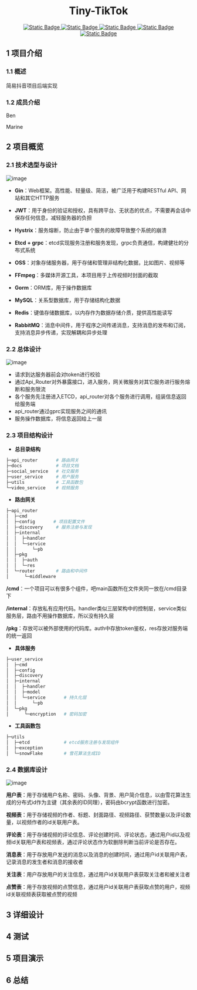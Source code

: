 <h1 align = "center">Tiny-TikTok</h1>

<p align="center">
    <a href="https://img.shields.io/badge/lan-go-green">
        <img alt="Static Badge" src="https://img.shields.io/badge/lan-go-green">
    </a>
    <a href="https://img.shields.io/badge/web-gin-blue">
       <img alt="Static Badge" src="https://img.shields.io/badge/web-gin-blue">
    </a>
	<a href="https://img.shields.io/badge/orm-gorm-yellow">
       <img alt="Static Badge" src="https://img.shields.io/badge/orm-gorm-yellow">
    </a>
	<a href="https://img.shields.io/badge/database-MySQL-red">
       <img alt="Static Badge" src="https://img.shields.io/badge/database-MySQL-red">
    </a>
	<a href="https://img.shields.io/badge/cache-Redis-pink">
       <img alt="Static Badge" src="https://img.shields.io/badge/cache-Redis-pink">
    </a>
</p>

## 1 项目介绍

### 1.1 概述

简易抖音项目后端实现

### 1.2 成员介绍

Ben

Marine

## 2 项目概览

### 2.1 技术选型与设计

![image](https://github.com/marinezz/Tiny-TikTok/blob/main/docs/image/技术架构图.png)

* **Gin**：Web框架。高性能、轻量级、简洁，被广泛用于构建RESTful API、网站和其它HTTP服务

* **JWT**：用于身份的验证和授权，具有跨平台、无状态的优点，不需要再会话中保存任何信息，减轻服务器的负担

* **Hystrix**：服务熔断，防止由于单个服务的故障导致整个系统的崩溃

* **Etcd + grpc**：etcd实现服务注册和服务发现，grpc负责通信，构建健壮的分布式系统

* **OSS**：对象存储服务器，用于存储和管理非结构化数据，比如图片、视频等

* **FFmpeg**：多媒体开源工具，本项目用于上传视频时封面的截取

* **Gorm**：ORM库，用于操作数据库

* **MySQL**：关系型数据库，用于存储结构化数据

* **Redis**：键值存储数据库，以内存作为数据存储介质，提供高性能读写

* **RabbitMQ**：消息中间件，用于程序之间传递消息，支持消息的发布和订阅，支持消息异步传递，实现解耦和异步处理

  

### 2.2 总体设计

![image](https://github.com/marinezz/Tiny-TikTok/blob/main/docs/image/%E6%80%BB%E4%BD%93%E8%AE%BE%E8%AE%A1%E5%9B%BE.png)

* 请求到达服务器前会对token进行校验
* 通过Api_Router对外暴露接口，进入服务，网关微服务对其它服务进行服务熔断和服务限流
* 各个服务先注册进入ETCD，api_router对各个服务进行调用，组装信息返回给服务端
* api_router通过gprc实现服务之间的通讯
* 服务操作数据库，将信息返回给上一层



### 2.3 项目结构设计

* **总目录结构**

```bash
├─api_router       # 路由网关
├─docs             # 项目文档
├─social_service   # 社交服务
├─user_service     # 用户服务
├─utils            # 工具函数包
└─video_service    # 视频服务
```



* **路由网关**

```bash
├─api_router   
│  ├─cmd  
│  ├─config       # 项目配置文件
│  ├─discovery     # 服务注册与发现
│  ├─internal
│  │  ├─handler
│  │  └─service
│  │      └─pb   
│  ├─pkg  
│  │  ├─auth
│  │  └─res
│  └─router        # 路由和中间件  
│      └─middleware
```

​		**/cmd**：一个项目可以有很多个组件，吧main函数所在文件夹同一放在/cmd目录下

​		**/internal**：存放私有应用代码。handler类似三层架构中的控制层，service类似服务层，路由不用操作数据库，所以没有持久层

​		**/pkg**：存放可以被外部使用的代码库。auth中存放token鉴权，res存放对服务端的统一返回



* **具体服务**

```bash
├─user_service
│  ├─cmd
│  ├─config
│  ├─discovery
│  ├─internal
│  │  ├─handler
│  │  ├─model
│  │  └─service       # 持久化层  
│  │      └─pb
│  └─pkg
│      └─encryption   # 密码加密
```



* **工具函数包**

```bash
├─utils  
│  ├─etcd             # etcd服务注册与发现组件
│  ├─exception		 
│  └─snowFlake        # 雪花算法生成ID
```



### 2.4 数据库设计

![image](https://github.com/marinezz/Tiny-TikTok/blob/main/docs/image/数据库设计图.png)

**用户表**：用于存储用户名称、密码、头像、背景、用户简介信息，以由雪花算法生成的分布式id作为主键（其余表的ID同理），密码由bcrypt函数进行加密。

**视频表**：用于存储视频的作者、标题、封面路径、视频路径、获赞数量以及评论数量，以视频作者的id关联用户表。

**评论表**：用于存储视频的评论信息、评论创建时间、评论状态，通过用户id以及视频id关联用户表和视频表，通过评论状态作为软删除判断当前评论是否存在。

**消息表**：用于存放用户发送的消息以及消息的创建时间，通过用户id关联用户表，记录消息的发生者和消息的接收者

**关注表**：用户存放用户的关注信息，通过用户id关联用户表获取关注者和被关注者

**点赞表**：用于存放视频的点赞信息，通过用户id关联用户表获取点赞的用户，视频id关联视频表获取被点赞的视频



## 3 详细设计

## 4 测试

## 5 项目演示

## 6 总结





